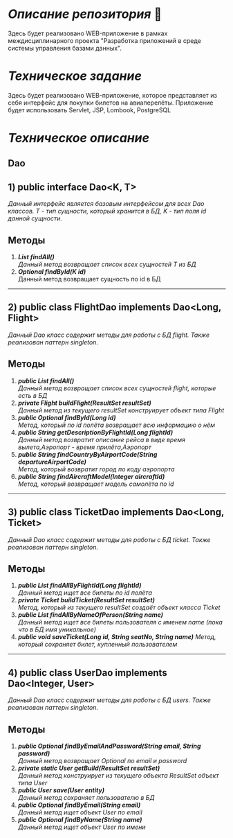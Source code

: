 # ***Описание репозитория*** :book:
Здесь будет реализовано WEB-приложение в рамках междисциплинарного проекта "Разработка приложений в среде системы управления базами данных".
# ***Техническое задание***
Здесь будет реализовано WEB-приложение, которое представляет из себя интерфейс для покупки билетов на авиаперелёты. Приложение будет использовать Servlet, JSP, Lombook, PostgreSQL
# ***Техническое описание***



## Dao 
## 1) public interface Dao<K, T>
*Данный интерфейс является базовым интерфейсом для всех Dao классов. T - тип сущности, который хранится в БД, K - тип поля id данной сущности.*
## Методы
1) ***List<T> findAll()***  
*Данный метод возвращает список всех сущностей T из БД*  
2) ***Optional<T> findById(K id)***  
Данный метод возвращает сущность по id в БД  
***
## 2) public class FlightDao implements Dao<Long, Flight>
*Данный Dao класс содержит методы для работы с БД flight. Также реализован паттерн singleton.*  
## Методы
1) ***public List<Flight> findAll()***  
*Данный метод возвращает список всех сущностей flight, которые есть в БД*
2) ***private Flight buildFlight(ResultSet resultSet)***   
*Данный метод из текущего resultSet конструирует объект типа Flight*  
3) ***public Optional<Flight> findById(Long id)***  
*Метод, который по id полёта возвращает всю информацию о нём*  
4) ***public String getDescriptionByFlightId(Long flightId)***  
*Данный метод возвратит описание рейса в виде время вылета,Аэропорт - время прилёта,Аэропорт*  
5) ***public String findCountryByAirportCode(String departureAirportCode)***  
*Метод, который возвратит город по коду аэропорта*  
6) ***public String findAircraftModel(Integer aircraftId)***   
*Метод, который возвращает модель самолёта по id*
***
## 3) public class TicketDao implements Dao<Long, Ticket>
*Данный Dao класс содержит методы для работы с БД ticket. Также реализован паттерн singleton.*  
## Методы
1) ***public List<Ticket> findAllByFlightId(Long flightId)***  
*Данный метод ищет все билеты по id полёта*
2) ***private Ticket buildTicket(ResultSet resultSet)***  
*Метод, который из текущего resultSet создаёт объект класса Ticket*
3) ***public List<Ticket> findAllByNameOfPerson(String name)***  
*Данный метод ищет все билеты пользователя с именем name (пока что в БД имя уникальное)*
4) ***public void saveTicket(Long id, String seatNo, String name)***
*Метод, который сохраняет билет, купленный пользователем*
***
## 4) public class UserDao implements Dao<Integer, User>
*Данный Dao класс содержит методы для работы с БД users. Также реализован паттерн singleton.* 
## Методы
1) ***public Optional<User> findByEmailAndPassword(String email, String password)***  
*Данный метод возвращает Optional<User> по email и password*
2) ***private static User getBuild(ResultSet resultSet)***   
*Данный метод конструирует из текущего объекта ResultSet объект типа User*
3) ***public User save(User entity)***    
*Данный метод сохраняет пользователю в БД*
4) ***public Optional<User> findByEmail(String email)***    
*Данный метод ищет объект User по email*
5)  ***public Optional<User> findByName(String name)***    
*Данный метод ищет объект User по имени*
